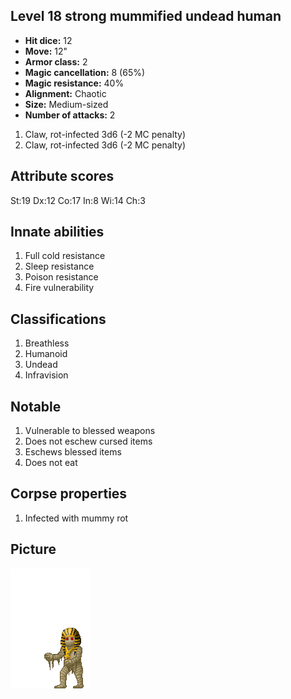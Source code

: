 ## Level 18 strong mummified undead human

- **Hit dice:** 12
- **Move:** 12"
- **Armor class:** 2
- **Magic cancellation:** 8 (65%)
- **Magic resistance:** 40%
- **Alignment:** Chaotic
- **Size:** Medium-sized
- **Number of attacks:** 2
1. Claw, rot-infected 3d6 (-2 MC penalty)
2. Claw, rot-infected 3d6 (-2 MC penalty)

## Attribute scores

St:19 Dx:12 Co:17 In:8 Wi:14 Ch:3

## Innate abilities

1. Full cold resistance
2. Sleep resistance
3. Poison resistance
4. Fire vulnerability

## Classifications

1. Breathless
2. Humanoid
3. Undead
4. Infravision

## Notable

1. Vulnerable to blessed weapons
2. Does not eschew cursed items
3. Eschews blessed items
4. Does not eat

## Corpse properties

1. Infected with mummy rot

## Picture

![Greater mummy](https://github.com/hyvanmielenpelit/GnollHackTileSet/blob/main/Monsters/greater_mummy/greater_mummy.png?raw=true)
